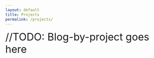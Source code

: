```yaml
---
layout: default
title: Projects
permalink: /projects/
---
```


<div style="font-size: xx-large;">//TODO: Blog-by-project goes here</div>